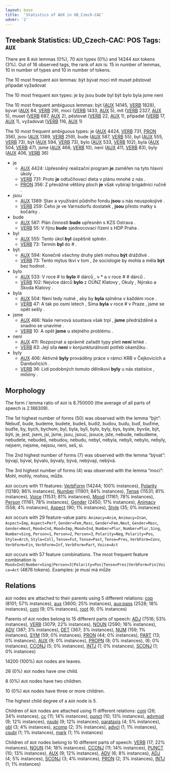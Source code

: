 ```yaml
---
layout: base
title:  'Statistics of AUX in UD_Czech-CAC'
udver: '2'
---
```


## Treebank Statistics: UD_Czech-CAC: POS Tags: `AUX`

There are 8 `AUX` lemmas (0%), 70 `AUX` types (0%) and 14244 `AUX` tokens (3%).
Out of 16 observed tags, the rank of `AUX` is: 15 in number of lemmas, 10 in number of types and 10 in number of tokens.

The 10 most frequent `AUX` lemmas: být bývat moci mít muset pěstovat připadat vyžadovat

The 10 most frequent `AUX` types:  je by jsou bude byl být bylo byla jsme není

The 10 most frequent ambiguous lemmas: být ([AUX]() 14145, [VERB]() 1828), bývat ([AUX]() 84, [VERB]() 29), moci ([VERB]() 1433, [AUX]() 5), mít ([VERB]() 2327, [AUX]() 5), muset ([VERB]() 687, [AUX]() 2), pěstovat ([VERB]() 22, [AUX]() 1), připadat ([VERB]() 17, [AUX]() 1), vyžadovat ([VERB]() 116, [AUX]() 1)

The 10 most frequent ambiguous types:  je ([AUX]() 4424, [VERB]() 731, [PRON]() 356), jsou ([AUX]() 1389, [VERB]() 259), bude ([AUX]() 587, [VERB]() 55), byl ([AUX]() 555, [VERB]() 73), být ([AUX]() 594, [VERB]() 73), bylo ([AUX]() 533, [VERB]() 102), byla ([AUX]() 504, [VERB]() 47), jsme ([AUX]() 466, [VERB]() 10), není ([AUX]() 411, [VERB]() 83), byly ([AUX]() 406, [VERB]() 36)


* je
  * [AUX]() 4424: Upřesněný realizační program <b>je</b> zaměřen na tyto hlavní úkoly .
  * [VERB]() 731: Proto <b>je</b> odtučňovací dieta v plánu mnohé z nás .
  * [PRON]() 356: Z převážné většiny ploch <b>je</b> však vybírají brigádníci ručně .
* jsou
  * [AUX]() 1389: Stav a využívání půdního fondu <b>jsou</b> u nás neuspokojivé .
  * [VERB]() 259: Čeho je ve Varnsdorfu dostatek , <b>jsou</b> přesto matky s kočárky .
* bude
  * [AUX]() 587: Plán činnosti <b>bude</b> upřesněn s KZS Ostrava .
  * [VERB]() 55: V říjnu <b>bude</b> sjednocovací řízení s HDP Praha .
* byl
  * [AUX]() 555: Tento úkol <b>byl</b> úspěšně splněn .
  * [VERB]() 73: Termín <b>byl</b> do # .
* být
  * [AUX]() 594: Konečně všechny druhy pleti mohou <b>být</b> dráždivé .
  * [VERB]() 73: Tento mýtus tkví v tom , že sociologie by mohla a měla <b>být</b> bez hodnot .
* bylo
  * [AUX]() 533: V roce # to <b>bylo</b> # dárců , v * a v roce # # dárců .
  * [VERB]() 102: Nejvíce dárců <b>bylo</b> z OÚNZ Klatovy , Okuly , Nýrsko a Škoda Klatovy .
* byla
  * [AUX]() 504: Není tedy nutné , aby by <b>byla</b> splněna v každém roce .
  * [VERB]() 47: A tak po osmi letech , Sima <b>byla</b> v roce # v Praze , jsme se opět sešly .
* jsme
  * [AUX]() 466: Naše nervová soustava však trpí , <b>jsme</b> předrážděné a snadno se unavíme .
  * [VERB]() 10: A opět <b>jsme</b> u stejného problému .
* není
  * [AUX]() 411: Rozpoznat a správně zařadit typy pleti <b>není</b> lehké .
  * [VERB]() 83: Její síla <b>není</b> v konjunkturálnosti potřeb okamžiku .
* byly
  * [AUX]() 406: Aktivně <b>byly</b> prováděny práce v rámci KRB v Čejkovicích a Dambořicích .
  * [VERB]() 36: Lidí podobných tomuto dělníkovi <b>byly</b> u nás statisíce , milióny .

## Morphology

The form / lemma ratio of `AUX` is 8.750000 (the average of all parts of speech is 2.186309).

The 1st highest number of forms (50) was observed with the lemma “být”: Nebuď, bude, budeme, budete, budeš, budiž, budou, budu, buď, buďme, buďte, by, bych, bychom, byl, byla, byli, bylo, byly, bys, byste, byvše, být, býti, je, jest, jsem, jsi, jsme, jsou, jsouc, jsouce, jste, nebude, nebudeme, nebudete, nebudeš, nebudou, nebudu, nebyl, nebyla, nebyli, nebylo, nebyly, nejsem, nejsme, nejsou, není, seš, si.

The 2nd highest number of forms (7) was observed with the lemma “bývat”: bývají, býval, bývalo, bývaly, bývá, nebývají, nebývá.

The 3rd highest number of forms (4) was observed with the lemma “moci”: Mohl, mohly, mohou, může.

`AUX` occurs with 11 features: [VerbForm](cs_cac-feat-VerbForm.html) (14244; 100% instances), [Polarity](cs_cac-feat-Polarity.html) (12180; 86% instances), [Number](cs_cac-feat-Number.html) (11901; 84% instances), [Tense](cs_cac-feat-Tense.html) (11531; 81% instances), [Voice](cs_cac-feat-Voice.html) (11531; 81% instances), [Mood](cs_cac-feat-Mood.html) (11161; 78% instances), [Person](cs_cac-feat-Person.html) (11161; 78% instances), [Gender](cs_cac-feat-Gender.html) (2450; 17% instances), [Animacy](cs_cac-feat-Animacy.html) (558; 4% instances), [Aspect](cs_cac-feat-Aspect.html) (90; 1% instances), [Style](cs_cac-feat-Style.html) (35; 0% instances)

`AUX` occurs with 29 feature-value pairs: `Animacy=Anim`, `Animacy=Inan`, `Aspect=Imp`, `Aspect=Perf`, `Gender=Fem,Masc`, `Gender=Fem,Neut`, `Gender=Masc`, `Gender=Neut`, `Mood=Cnd`, `Mood=Imp`, `Mood=Ind`, `Number=Plur`, `Number=Plur,Sing`, `Number=Sing`, `Person=1`, `Person=2`, `Person=3`, `Polarity=Neg`, `Polarity=Pos`, `Style=Arch`, `Style=Coll`, `Tense=Fut`, `Tense=Past`, `Tense=Pres`, `VerbForm=Conv`, `VerbForm=Fin`, `VerbForm=Inf`, `VerbForm=Part`, `Voice=Act`

`AUX` occurs with 57 feature combinations.
The most frequent feature combination is `Mood=Ind|Number=Sing|Person=3|Polarity=Pos|Tense=Pres|VerbForm=Fin|Voice=Act` (4876 tokens).
Examples: je musí má může


## Relations

`AUX` nodes are attached to their parents using 5 different relations: [cop](cs_cac-dep-cop.html) (8101; 57% instances), [aux](cs_cac-dep-aux.html) (3600; 25% instances), [aux:pass](cs_cac-dep-aux:pass.html) (2528; 18% instances), [conj](cs_cac-dep-conj.html) (9; 0% instances), [root](cs_cac-dep-root.html) (6; 0% instances)

Parents of `AUX` nodes belong to 15 different parts of speech: [ADJ](cs_cac-pos-ADJ.html) (7516; 53% instances), [VERB](cs_cac-pos-VERB.html) (3079; 22% instances), [NOUN](cs_cac-pos-NOUN.html) (2590; 18% instances), [ADV](cs_cac-pos-ADV.html) (387; 3% instances), [DET](cs_cac-pos-DET.html) (367; 3% instances), [NUM](cs_cac-pos-NUM.html) (159; 1% instances), [SYM](cs_cac-pos-SYM.html) (59; 0% instances), [PRON](cs_cac-pos-PRON.html) (44; 0% instances), [PART](cs_cac-pos-PART.html) (13; 0% instances), [AUX](cs_cac-pos-AUX.html) (9; 0% instances), [PROPN](cs_cac-pos-PROPN.html) (8; 0% instances),  (6; 0% instances), [CCONJ](cs_cac-pos-CCONJ.html) (5; 0% instances), [INTJ](cs_cac-pos-INTJ.html) (1; 0% instances), [SCONJ](cs_cac-pos-SCONJ.html) (1; 0% instances)

14200 (100%) `AUX` nodes are leaves.

26 (0%) `AUX` nodes have one child.

8 (0%) `AUX` nodes have two children.

10 (0%) `AUX` nodes have three or more children.

The highest child degree of a `AUX` node is 5.

Children of `AUX` nodes are attached using 11 different relations: [conj](cs_cac-dep-conj.html) (26; 34% instances), [cc](cs_cac-dep-cc.html) (11; 14% instances), [punct](cs_cac-dep-punct.html) (10; 13% instances), [advmod](cs_cac-dep-advmod.html) (9; 12% instances), [nsubj](cs_cac-dep-nsubj.html) (9; 12% instances), [parataxis](cs_cac-dep-parataxis.html) (4; 5% instances), [obl](cs_cac-dep-obl.html) (3; 4% instances), [xcomp](cs_cac-dep-xcomp.html) (2; 3% instances), [advcl](cs_cac-dep-advcl.html) (1; 1% instances), [csubj](cs_cac-dep-csubj.html) (1; 1% instances), [mark](cs_cac-dep-mark.html) (1; 1% instances)

Children of `AUX` nodes belong to 10 different parts of speech: [VERB](cs_cac-pos-VERB.html) (17; 22% instances), [NOUN](cs_cac-pos-NOUN.html) (14; 18% instances), [CCONJ](cs_cac-pos-CCONJ.html) (11; 14% instances), [PUNCT](cs_cac-pos-PUNCT.html) (10; 13% instances), [AUX](cs_cac-pos-AUX.html) (9; 12% instances), [ADV](cs_cac-pos-ADV.html) (6; 8% instances), [ADJ](cs_cac-pos-ADJ.html) (4; 5% instances), [SCONJ](cs_cac-pos-SCONJ.html) (3; 4% instances), [PRON](cs_cac-pos-PRON.html) (2; 3% instances), [INTJ](cs_cac-pos-INTJ.html) (1; 1% instances)

